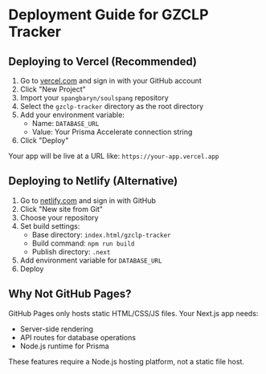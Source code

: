 # Deployment Guide for GZCLP Tracker

## Deploying to Vercel (Recommended)

1. Go to [vercel.com](https://vercel.com) and sign in with your GitHub account
2. Click "New Project"
3. Import your `spangbaryn/soulspang` repository
4. Select the `gzclp-tracker` directory as the root directory
5. Add your environment variable:
   - Name: `DATABASE_URL`
   - Value: Your Prisma Accelerate connection string
6. Click "Deploy"

Your app will be live at a URL like: `https://your-app.vercel.app`

## Deploying to Netlify (Alternative)

1. Go to [netlify.com](https://netlify.com) and sign in with GitHub
2. Click "New site from Git"
3. Choose your repository
4. Set build settings:
   - Base directory: `index.html/gzclp-tracker`
   - Build command: `npm run build`
   - Publish directory: `.next`
5. Add environment variable for `DATABASE_URL`
6. Deploy

## Why Not GitHub Pages?

GitHub Pages only hosts static HTML/CSS/JS files. Your Next.js app needs:
- Server-side rendering
- API routes for database operations
- Node.js runtime for Prisma

These features require a Node.js hosting platform, not a static file host.